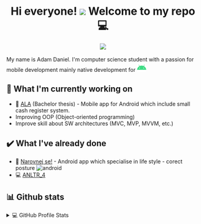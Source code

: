 <h1 align="center">Hi everyone! <img src="https://media.giphy.com/media/hvRJCLFzcasrR4ia7z/giphy.gif" width="28"> Welcome to my repo💻</h1>
<p align="center">
  <a href="https://github.com/DenverCoder1/readme-typing-svg"><img src="https://readme-typing-svg.herokuapp.com/?lines=Junior%20Android%20developer;Junior%20Java%20developer;Always%20learning%20new%20things&font=Fira%20Code&center=true&width=440&height=45&color=a4c639&vCenter=true&size=18"></a>
</p>

My name is Adam Daniel. I'm computer science student with a passion for mobile development mainly native development for <img height="24" src="https://raw.githubusercontent.com/github/explore/80688e429a7d4ef2fca1e82350fe8e3517d3494d/topics/android/android.png" alt="android">

## :pushpin: What I'm currently working on
- 📱 [ALA](https://github.com/momoa5/ALA) (Bachelor thesis) - Mobile app for Android which include small cash register system.
- Improving OOP (Object-oriented programming)
- Improve skill about SW architectures (MVC, MVP, MVVM, etc.) 

## :heavy_check_mark: What I've already done
- 📱 [Narovnej se!](https://play.google.com/store/apps/details?id=cz.freelancer.narovnejse&hl=cs) - Android app which specialise in life style - corect posture <img height="22" src="https://play-lh.googleusercontent.com/IyqWD2owOMaLi-pT6SKZMcbxzquB5YWUfRnyUS3ZwmqvZMixRF_0gcbkZUaEyfuC1tA=s180-rw" alt="android">
- 💻 [ANLTR_4](https://github.com/momoa5/anltr4)

## 📊 Github stats

<!-- https://github.com/anuraghazra/github-readme-stats -->
<details> 
  <summary>💻 GitHub Profile Stats</summary>
  <br/>
    <a href="https://github.com/anuraghazra/github-readme-stats"><img alt="Momoa5's Github Stats" src="https://denvercoder1-github-readme-stats.vercel.app/api/?username=momoa5&show_icons=true&count_private=true&theme=react&hide_border=true&bg_color=1F222E&title_color=a4c639&icon_color=a4c639" height="192px"/></a>
  <a href="https://github.com/anuraghazra/github-readme-stats"><img alt="Momoa5's Top Languages" src="https://github-readme-stats.vercel.app/api/top-langs/?username=momoa5&langs_count=8&layout=compact&theme=react&hide_border=true&bg_color=1F222E&title_color=a4c639&icon_color=a4c639&hide=Jupyter%20Notebook" height="192px"/></a>
  <br/>
  <b>Note:</b> Top languages is only a metric of the languages my public code consists of and doesn't reflect experience or skill level.
</details>

<!--
**momoa5/momoa5** is a ✨ _special_ ✨ repository because its `README.md` (this file) appears on your GitHub profile.

Here are some ideas to get you started:

- 🔭 I’m currently working on ...
- 🌱 I’m currently learning ...
- 👯 I’m looking to collaborate on ...
- 🤔 I’m looking for help with ...
- 💬 Ask me about ...
- 📫 How to reach me: ...
- 😄 Pronouns: ...
- ⚡ Fun fact: ...
-->
